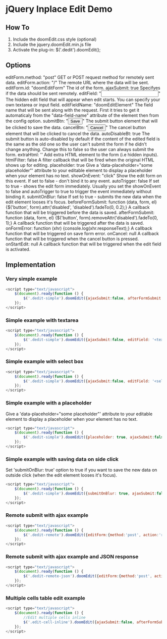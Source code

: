 # jQuery Inplace Edit Demo


## How To

1. Include the doomEdit.css style (optional)
2. Include the jquery.doomEdit.min.js file
3. Activate the plug-in: $('.dedit').doomEdit();


## Options

editForm.method: "post"
    GET or POST request method for remotely sent data. 
editForm.action: "/"
    The remote URL where the data will be sent. 
editForm.id: "doomEditForm"
    The id of the form. 
ajaxSubmit: true
    Specifyes if the data should be sent remotely. 
editField: "<input name="{editFieldName}" type="text" />"
    The hidden edit field that will appear when edit starts. You can specify your own textarea or input field. 
editFieldName: "doomEditElement"
    The field name that will be sent along with the request. First it tries to get it automaticaly from the "data-field-name" attribute of the element then from the config option. 
submitBtn: "<button type="submit" class="save-btn">Save</button>"
    The submit button element that will be clicked to save the data. 
cancelBtn: "<button type="button" class="cancel-btn">Cancel</button>"
    The cancel button element that will be clicked to cancel the data.
autoDisableBt: true
	The submit button is auto-disabled by default if the content of the edited field is the same as the old one so the user can't submit the form if he didn't change anything.
	Change this to false so the user can always submit the form.
extraHtml: ''
    Add extra HTML element to the form (i.e hidden inputs).
htmlFilter: false
    A filter callback that will be fired when the original HTML shows up for editing.
placeholder: true
    Give a 'data-placeholder="some placeholder"' attribute to your editable element to display a placeholder when your element has no text.
showOnEvent: "click"
	Show the edit form on this event. If set to false - don't bind it to any event.
autoTrigger: false
	If set to true - shows the edit form immediately. Usually you set the showOnEvent to false and autoTrigger to true to trigger the event immediately without binding it.
submitOnBlur: false
    If set to true - submits the new data when the edit element looses it's focus.
beforeFormSubmit: function (data, form, el) {$('button', form).attr('disabled', 'disabled').fadeTo(0, 0.2);}
    A callback function that will be triggered before the data is saved. 
afterFormSubmit: function (data, form, el) {$('button', form).removeAttr('disabled').fadeTo(0, 1);}
    A callback function that will be triggered after the data is saved. 
onFormError: function (xhr) {console.log(xhr.responseText);}
    A callback function that will be triggered on save form error. 
onCancel: null
    A callback function that will be triggered when the cancel button is pressed.
onStartEdit: null
    A callback function that will be triggered when the edit field is activated.


## Implementation

### Very simple example

````javascript
<script type="text/javascript">
	$(document).ready(function () {
		$('.dedit-simple').doomEdit({ajaxSubmit:false, afterFormSubmit: function (data, form, el) {el.text(data);}});
	});
</script>
````
		

### Simple example with textarea

````javascript
<script type="text/javascript">
	$(document).ready(function () {
		$('.dedit-simple').doomEdit({ajaxSubmit:false, editField: '<textarea name="myEditTextarea" rows="10" cols="70"></textarea>', afterFormSubmit: function (data, form, el) {el.text(data);}});
	});
</script>
````

### Simple example with select box

````javascript
<script type="text/javascript">
    $(document).ready(function () {
		$('.dedit-simple').doomEdit({ajaxSubmit:false, editField: '<select name="myEditSelect"><option value="male">male</option><option value="female">female</option></select>', afterFormSubmit: function (data, form, el) {el.text(data);}});
	});
</script>
````

### Simple example with a placeholder

Give a 'data-placeholder="some placeholder"' attribute to your editable element to display a placeholder when your element has no text.

````javascript
<script type="text/javascript">
    $(document).ready(function () {
		$('.dedit-simple').doomEdit({placeholder: true, ajaxSubmit:false, afterFormSubmit: function (data, form, el) {el.text(data);}});
	});
</script>
````

### Simple example with saving data on side click

Set 'submitOnBlur: true' option to true if you want to save the new data on outside click (when the edit element looses it's focus).

````javascript
<script type="text/javascript">
    $(document).ready(function () {
		$('.dedit-simple').doomEdit({submitOnBlur: true, ajaxSubmit:false, submitBtn: false, cancelBtn: false, afterFormSubmit: function (data, form, el) {el.text(data);}});
	});
</script>
````

### Remote submit with ajax example

````javascript
<script type="text/javascript">
	$(document).ready(function () {
		$('.dedit-remote').doomEdit({editForm:{method:'post', action:'remote.html', id:'myeditformid'}, afterFormSubmit: function (data, form, el) {el.text($('input', form).val());alert(data);}});
	});
</script>
````

### Remote submit with ajax example and JSON response

````javascript
<script type="text/javascript">
	$(document).ready(function () {
		$('.dedit-remote-json').doomEdit({editForm:{method:'post', action:'remote_json.html', id:'myeditformid'}, afterFormSubmit: function (data, form, el) {data = $.parseJSON(data);el.text(data.message);alert(data.message);}});
	});
</script>
````

### Multiple cells table edit example

````javascript
<script type="text/javascript">
	$(document).ready(function () {
		//Edit multiple cells inline
		$('.edit-cell-inline').doomEdit({ajaxSubmit:false, afterFormSubmit: function (data, form, el) {el.text(data);}});
	});
</script>
````